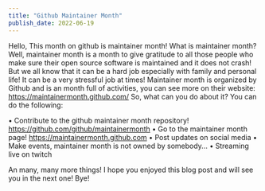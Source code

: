 ```yaml
---
title: "Github Maintainer Month"
publish_date: 2022-06-19
---
```

Hello, This month on github is maintainer month! What is maintainer month? Well, maintainer month is a month to give gratitude to all those people who make sure their open source software is maintained and it does not crash! But we all know that it can be a hard job especially with family and personal life! It can be a very stressful job at times! Maintainer month is organized by Github and is an month full of activities, you can see more on their website: https://maintainermonth.github.com/ So, what can you do about it? You can do the following:

• Contribute to the github maintainer month repository! https://github.com/github/maintainermonth
• Go to the maintainer month page! https://maintainermonth.github.com
• Post updates on social media
• Make events, maintainer month is not owned by somebody...
• Streaming live on twitch

An many, many more things! I hope you enjoyed this blog post and will see you in the next one! Bye!